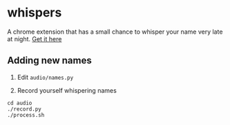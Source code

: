 # whispers

A chrome extension that has a small chance to whisper your name very late at night.  [Get it here](https://chrome.google.com/webstore/detail/whispers/cnbiogmmebcodnfckkiipfjmdheklmkk)

## Adding new names

1. Edit `audio/names.py`

1. Record yourself whispering names
```
cd audio
./record.py
./process.sh
```
